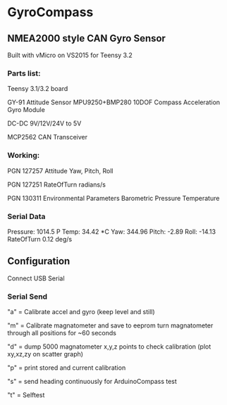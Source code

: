 # GyroCompass
## NMEA2000 style CAN Gyro Sensor

Built with vMicro on VS2015 for Teensy 3.2

### Parts list:

Teensy 3.1/3.2 board

GY-91 Attitude Sensor MPU9250+BMP280 10DOF Compass Acceleration Gyro Module

DC-DC 9V/12V/24V to 5V

MCP2562 CAN Transceiver

### Working:
PGN 127257  Attitude 
	Yaw, Pitch, Roll

PGN 127251	RateOfTurn
	radians/s

PGN 130311 Environmental Parameters 
	Barometric Pressure
	Temperature


### Serial Data

Pressure: 1014.5 P
Temp: 34.42 *C
Yaw:	344.96
Pitch:	-2.89
Roll:	-14.13
RateOfTurn	0.12 deg/s


## Configuration
Connect USB Serial

### Serial Send
"a" = Calibrate accel and gyro (keep level and still)

"m" = Calibrate magnatometer and save to eeprom
	turn magnatometer through all positions for ~60 seconds

"d" = dump 5000 magnatometer x,y,z points to check calibration (plot xy,xz,zy on scatter graph)

"p" = print stored and current calibration

"s" = send heading continuously for ArduinoCompass test

"t" = Selftest

